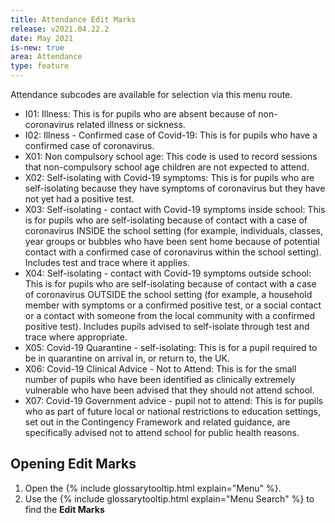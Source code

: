 ```yaml
---
title: Attendance Edit Marks 
release: v2021.04.22.2
date: May 2021
is-new: true
area: Attendance
type: feature
---
```


Attendance subcodes are available for selection via this menu route.

- I01: Illness: This is for pupils who are absent because of non-coronavirus related illness or sickness.
- I02: Illness - Confirmed case of Covid-19: This is for pupils who have a confirmed case of coronavirus.
- X01: Non compulsory school age: This code is used to record sessions that non-compulsory school age children are not expected to attend.
- X02: Self-isolating with Covid-19 symptoms: This is for pupils who are self-isolating because they have symptoms of coronavirus but they have not yet had a positive test.
- X03: Self-isolating - contact with Covid-19 symptoms inside school: This is for pupils who are self-isolating because of contact with a case of coronavirus INSIDE the school setting (for example, individuals, classes, year groups or bubbles who have been sent home because of potential contact with a confirmed case of coronavirus within the school setting). Includes test and trace where it applies.
- X04: Self-isolating - contact with Covid-19 symptoms outside school: This is for pupils who are self-isolating because of contact with a case of coronavirus OUTSIDE the school setting (for example, a household member with symptoms or a confirmed positive test, or a social contact or a contact with someone from the local community with a confirmed positive test). Includes pupils advised to self-isolate through test and trace where appropriate.
- X05: Covid-19 Quarantine - self-isolating: This is for a pupil required to be in quarantine on arrival in, or return to, the UK.
- X06: Covid-19 Clinical Advice - Not to Attend: This is for the small number of pupils who have been identified as clinically extremely vulnerable who have been advised that they should not attend school.
- X07: Covid-19 Government advice - pupil not to attend: This is for pupils who as part of future local or national restrictions to education settings, set out in the Contingency Framework and related guidance, are specifically advised not to attend school for public health reasons.

## Opening Edit Marks

1. Open the {% include glossarytooltip.html explain="Menu" %}.
2. Use the {% include glossarytooltip.html explain="Menu Search" %} to find the **Edit Marks**
